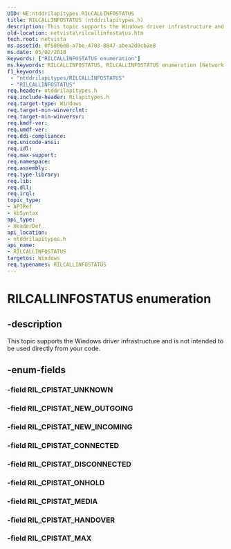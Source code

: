 ```yaml
---
UID: NE:ntddrilapitypes.RILCALLINFOSTATUS
title: RILCALLINFOSTATUS (ntddrilapitypes.h)
description: This topic supports the Windows driver infrastructure and is not intended to be used directly from your code.
old-location: netvista\rilcallinfostatus.htm
tech.root: netvista
ms.assetid: 0f5806e8-a7be-4703-8847-abea2d0cb2e8
ms.date: 05/02/2018
keywords: ["RILCALLINFOSTATUS enumeration"]
ms.keywords: RILCALLINFOSTATUS, RILCALLINFOSTATUS enumeration [Network Drivers Starting with Windows Vista], RIL_CPISTAT_CONNECTED, RIL_CPISTAT_DISCONNECTED, RIL_CPISTAT_HANDOVER, RIL_CPISTAT_MAX, RIL_CPISTAT_MEDIA, RIL_CPISTAT_NEW_INCOMING, RIL_CPISTAT_NEW_OUTGOING, RIL_CPISTAT_ONHOLD, netvista.rilcallinfostatus, ntddrilapitypes/RILCALLINFOSTATUS, ntddrilapitypes/RIL_CPISTAT_CONNECTED, ntddrilapitypes/RIL_CPISTAT_DISCONNECTED, ntddrilapitypes/RIL_CPISTAT_HANDOVER, ntddrilapitypes/RIL_CPISTAT_MAX, ntddrilapitypes/RIL_CPISTAT_MEDIA, ntddrilapitypes/RIL_CPISTAT_NEW_INCOMING, ntddrilapitypes/RIL_CPISTAT_NEW_OUTGOING, ntddrilapitypes/RIL_CPISTAT_ONHOLD
f1_keywords:
 - "ntddrilapitypes/RILCALLINFOSTATUS"
 - "RILCALLINFOSTATUS"
req.header: ntddrilapitypes.h
req.include-header: Rilapitypes.h
req.target-type: Windows
req.target-min-winverclnt: 
req.target-min-winversvr: 
req.kmdf-ver: 
req.umdf-ver: 
req.ddi-compliance: 
req.unicode-ansi: 
req.idl: 
req.max-support: 
req.namespace: 
req.assembly: 
req.type-library: 
req.lib: 
req.dll: 
req.irql: 
topic_type:
- APIRef
- kbSyntax
api_type:
- HeaderDef
api_location:
- ntddrilapitypes.h
api_name:
- RILCALLINFOSTATUS
targetos: Windows
req.typenames: RILCALLINFOSTATUS
---
```


# RILCALLINFOSTATUS enumeration


## -description


This topic supports the Windows driver infrastructure and is not intended to be used directly from your code.


## -enum-fields




### -field RIL_CPISTAT_UNKNOWN


### -field RIL_CPISTAT_NEW_OUTGOING


### -field RIL_CPISTAT_NEW_INCOMING


### -field RIL_CPISTAT_CONNECTED


### -field RIL_CPISTAT_DISCONNECTED


### -field RIL_CPISTAT_ONHOLD


### -field RIL_CPISTAT_MEDIA


### -field RIL_CPISTAT_HANDOVER


### -field RIL_CPISTAT_MAX

